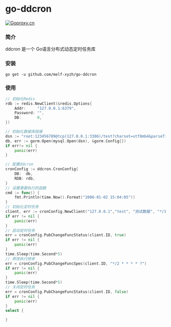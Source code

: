 # go-ddcron
[![Goproxy.cn](https://goproxy.cn/stats/github.com/melf-xyzh/go-ddcron/badges/download-count.svg)](https://goproxy.cn)

### 简介

ddcron 是一个 Go语言分布式动态定时任务库

### 安装

```
go get -u github.com/melf-xyzh/go-ddcron
```

### 使用

```go
// 初始化Redis
rdb := redis.NewClient(&redis.Options{
    Addr:     "127.0.0.1:6379",
    Password: "",
    DB:       0,
})

// 初始化数据库链接
dsn := "root:123456789@tcp(127.0.0.1:3306)/test?charset=utf8mb4&parseTime=True&loc=Local"
db, err := gorm.Open(mysql.Open(dsn), &gorm.Config{})
if err!= nil {
    panic(err)
}

// 配置ddcron
cronConfig := ddcron.CronConfig{
    DB:  db,
    RDB: rdb,
}
// 设置需要执行的函数
cmd := func() {
    fmt.Println(time.Now().Format("2006-01-02 15:04:05"))
}
// 初始化定时任务
client, err := cronConfig.NewClient("127.0.0.1","test", "测试数据", "*/1 * * * * ?", cmd, true)
if err != nil {
    panic(err)
}
// 启动定时任务
err = cronConfig.PubChangeFuncStatus(client.ID, true)
if err != nil {
    panic(err)
}
time.Sleep(time.Second*5)
// 修改执行频率
err = cronConfig.PubChangeFuncSpec(client.ID, "*/2 * * * * ?")
if err != nil {
    panic(err)
}
time.Sleep(time.Second*5)
// 关闭定时任务
err = cronConfig.PubChangeFuncStatus(client.ID, false)
if err != nil {
    panic(err)
}
select {

}
```

